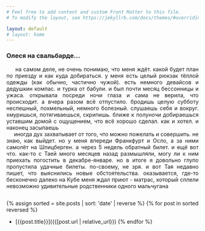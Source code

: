 ```yaml
---
# Feel free to add content and custom Front Matter to this file.
# To modify the layout, see https://jekyllrb.com/docs/themes/#overriding-theme-defaults

layout: default
# layout: home 
---
```


### Олеся на свальбарде... 

<div style="text-align: justify">

&nbsp;&nbsp;&nbsp;&nbsp; на самом деле, не очень понимаю, что меня ждёт. какой будет план по приезду и как куда добираться. у меня есть целый рюкзак тёплой одежды (как обычно, частично чужой). есть немного девайсов и дедушкин компас. и турка от бабули. и был почти месяц бессонницы и ужаса. открывала посреди ночи глаза и сама не верила, что происходит. а вчера разом всё отпустило. бродишь целую субботу неспешный, похмельный, немного болезный. слушаешь себя и вокруг. хмуришься, потягиваешься, скрипишь. ближе к полуночи добираешься уставшим домой с ощущением, что всё хорошо сделал. как и хотел. и наконец засыпаешь
<br />
&nbsp;&nbsp;&nbsp;&nbsp; иногда дух захватывает от того, что можно пожелать и совершить. не знаю, как выйдет. но у меня впереди Франкфурт и Осло, а за ними самолёт на Шпицберген. а через 5 недель обратный билет. и ещё вот что. как-то с Таей много месяцев назад размышляли, могу ли к ним приехать погостить в декабре-январе. но в итоге я довольно глупо пропустила удачные билеты. по-своему, не зря. и вот Тая недавно пишет, что выяснились новые обстоятельства. оказывается, где-то бесконечно далеко на Кубе меня ждал приют - матрас, который сплели невозможно удивительные родственники одного мальчугана

</div>

<div class="container">
  <div class="image-gallery">
    <div class="column">
      <div class="image-item">
        <img src="{{site.baseurl}}/assets/images/0.png" alt="" />
        <div class="overlay"><span></span></div>
      </div>
    </div>
  </div>
</div>

<!-- <div class="container"> -->
{% assign sorted = site.posts | sort: 'date' | reverse  %}
{% for post in sorted reversed %}
* [{{post.title}}]({{[post.url | relative_url}}) 
{% endfor %}
<!-- </div> -->

<!-- [День 0](./_posts/2019-01-13-day0.md) -->
<!-- <br /> -->
<!-- [День 1](./_posts/2019-01-14-day1.md) -->
<!-- [День 2](./_posts/2019-01-15-day2.md) -->
<!-- [День 3](./_posts/2019-01-16-day3.md) -->
<!-- [День 4](./_posts/2019-01-17-day4.md) -->
<!-- [День 5](./_posts/2019-01-18-day5.md) -->
<!-- [День 6](./_posts/2019-01-19-day6.md) -->
<!-- [День 7](./_posts/2019-01-20-day7.md) -->
<!-- <br /> -->
<!-- [День 8](./_posts/2019-01-21-day8.md) -->
<!-- [День 9](./_posts/2019-01-22-day9.md) -->
<!-- [День 10](./_posts/2019-01-23-day10.md) -->
<!-- [День 11](./_posts/2019-01-24-day11.md) -->
<!-- [День 12](./_posts/2019-01-25-day12.md) -->
<!-- [День 13](./_posts/2019-01-26-day13.md) -->
<!-- [День 14](./_posts/2019-01-27-day14.md) -->
<!-- <br /> -->
<!-- [День 15](./_posts/2019-01-28-day15.md) -->
<!-- [День 16](./_posts/2019-01-29-day16.md) -->
<!-- [День 17](./_posts/2019-01-30-day17.md) -->
<!-- [День 18](./_posts/2019-01-31-day18.md) -->
<!-- [День 19](./_posts/2019-02-01-day19.md) -->
<!-- [День 20](./_posts/2019-02-02-day20.md) -->
<!-- [День 21](./_posts/2019-02-03-day21.md) -->
<!-- <br /> -->
<!-- [День 22](./_posts/2019-02-04-day22.md) -->
<!-- [День 23](./_posts/2019-02-05-day23.md) -->
<!-- [День 24](./_posts/2019-02-06-day24.md) -->
<!-- [День 25](./_posts/2019-02-07-day25.md) -->
<!-- [День 26](./_posts/2019-02-08-day26.md) -->
<!-- [День 27](./_posts/2019-02-09-day27.md) -->
<!-- [День 28](./_posts/2019-02-10-day28.md) -->
<!-- <br /> -->
<!-- [День 29](./_posts/2019-02-11-day29.md) -->
<!-- [День 30](./_posts/2019-02-12-day30.md) -->
<!-- [День 31](./_posts/2019-02-13-day31.md) -->
<!-- [День 32](./_posts/2019-02-14-day32.md) -->
<!-- [День 33](./_posts/2019-02-15-day33.md) -->
<!-- [День 34](./_posts/2019-02-16-day34.md) -->
<!-- [День 35](./_posts/2019-02-17-day35.md) -->
<!-- <br /> -->
<!-- [День 36](./_posts/2019-02-18-day36.md) -->
<!-- [День 37](./_posts/2019-02-19-day37.md) -->
<!-- [День 38](./_posts/2019-02-20-day38.md) -->
<!-- [День 39](./_posts/2019-02-21-day39.md) -->
<!-- [День 40](./_posts/2019-02-22-day40.md) -->
<!---->
<!-- <br /> -->
<!-- [День PS](./_posts/2019-02-26-dayPS.md) -->
